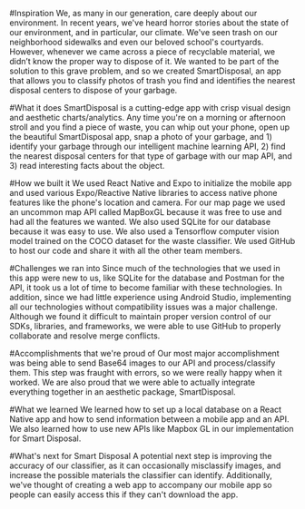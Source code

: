 #Inspiration
We, as many in our generation, care deeply about our environment. In recent years, we've heard horror stories about the state of our environment, and in particular, our climate. We've seen trash on our neighborhood sidewalks and even our beloved school's courtyards. However, whenever we came across a piece of recyclable material, we didn’t know the proper way to dispose of it. We wanted to be part of the solution to this grave problem, and so we created SmartDisposal, an app that allows you to classify photos of trash you find and identifies the nearest disposal centers to dispose of your garbage.

#What it does
SmartDisposal is a cutting-edge app with crisp visual design and aesthetic charts/analytics. Any time you're on a morning or afternoon stroll and you find a piece of waste, you can whip out your phone, open up the beautiful SmartDisposal app, snap a photo of your garbage, and 1) identify your garbage through our intelligent machine learning API, 2) find the nearest disposal centers for that type of garbage with our map API, and 3) read interesting facts about the object.

#How we built it
We used React Native and Expo to initialize the mobile app and used various Expo/Reactive Native libraries to access native phone features like the phone's location and camera. For our map page we used an uncommon map API called MapBoxGL because it was free to use and had all the features we wanted. We also used SQLite for our database because it was easy to use. We also used a Tensorflow computer vision model trained on the COCO dataset for the waste classifier. We used GitHub to host our code and share it with all the other team members.

#Challenges we ran into
Since much of the technologies that we used in this app were new to us, like SQLite for the database and Postman for the API, it took us a lot of time to become familiar with these technologies. In addition, since we had little experience using Android Studio, implementing all our technologies without compatibility issues was a major challenge. Although we found it difficult to maintain proper version control of our SDKs, libraries, and frameworks, we were able to use GitHub to properly collaborate and resolve merge conflicts.

#Accomplishments that we're proud of
Our most major accomplishment was being able to send Base64 images to our API and process/classify them. This step was fraught with errors, so we were really happy when it worked. We are also proud that we were able to actually integrate everything together in an aesthetic package, SmartDisposal.

#What we learned
We learned how to set up a local database on a React Native app and how to send information between a mobile app and an API. We also learned how to use new APIs like Mapbox GL in our implementation for Smart Disposal.

#What's next for Smart Disposal
A potential next step is improving the accuracy of our classifier, as it can occasionally misclassify images, and increase the possible materials the classifier can identify. Additionally, we've thought of creating a web app to accompany our mobile app so people can easily access this if they can't download the app.
